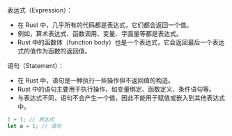 
表达式（Expression）：
- 在 Rust 中，几乎所有的代码都是表达式，它们都会返回一个值。
- 例如，算术表达式、函数调用、变量、字面量等都是表达式。
- Rust 中的函数体（function body）也是一个表达式，它会返回最后一个表达式的值作为函数的返回值。

语句（Statement）：
- 在 Rust 中，语句是一种执行一些操作但不返回值的构造。
- Rust 中的语句主要用于执行操作，如变量绑定、函数定义、条件语句等。
- 与表达式不同，语句不会产生一个值，因此不能用于赋值或嵌入到其他表达式中。

```rust
1 + 1; // 表达式
let a = 1; // 语句
```